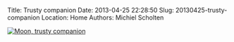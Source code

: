 Title: Trusty companion
Date: 2013-04-25 22:28:50
Slug: 20130425-trusty-companion
Location: Home
Authors: Michiel Scholten

<div class="content-image"><a href="https://www.flickr.com/photos/aquatix/8681956152/in/photostream/"><img src="https://farm9.staticflickr.com/8400/8681956152_dbc2b654d6_h.jpg" alt="Moon, trusty companion" /></a></div>